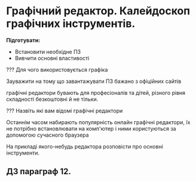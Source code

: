 # Графічний редактор. Калейдоскоп графічних інструментів.

**Підготувати:**
- Встановити необхідне ПЗ
- Вивчити основні властивості

??? Для чого використовується графіка

Зауважити на тому що завантажувати ПЗ бажано з офіційних сайтів

графічні редактори бувають для професіоналів та дітей, різного рівня складності
безкоштовні й не тільки.

??? Назвіть які вам відомі графічні редактори

Останнім часом набирають популярність онлайн графічні редактори, їх не потрібно встановлювати
на комп'ютер і ними користуються за допомогою сучасного браузера

На прикладі якого-небудь редактора розповісти про основні інструменти.

## ДЗ параграф 12. 


